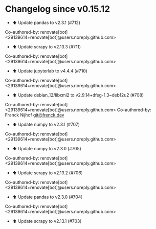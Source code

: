 # Changelog since v0.15.12
- ⬆️ Update pandas to v2.3.1 (#712)

Co-authored-by: renovate[bot] <29139614+renovate[bot]@users.noreply.github.com> 
- ⬆️ Update scrapy to v2.13.3 (#711)

Co-authored-by: renovate[bot] <29139614+renovate[bot]@users.noreply.github.com> 
- ⬆️ Update jupyterlab to v4.4.4 (#710)

Co-authored-by: renovate[bot] <29139614+renovate[bot]@users.noreply.github.com> 
- ⬆️ Update debian_12/libxml2 to v2.9.14+dfsg-1.3~deb12u2 (#708)

Co-authored-by: renovate[bot] <29139614+renovate[bot]@users.noreply.github.com>
Co-authored-by: Franck Nijhof <git@frenck.dev> 
- ⬆️ Update numpy to v2.3.1 (#707)

Co-authored-by: renovate[bot] <29139614+renovate[bot]@users.noreply.github.com> 
- ⬆️ Update numpy to v2.3.0 (#705)

Co-authored-by: renovate[bot] <29139614+renovate[bot]@users.noreply.github.com> 
- ⬆️ Update scrapy to v2.13.2 (#706)

Co-authored-by: renovate[bot] <29139614+renovate[bot]@users.noreply.github.com> 
- ⬆️ Update pandas to v2.3.0 (#704)

Co-authored-by: renovate[bot] <29139614+renovate[bot]@users.noreply.github.com> 
- ⬆️ Update scrapy to v2.13.1 (#703) 
